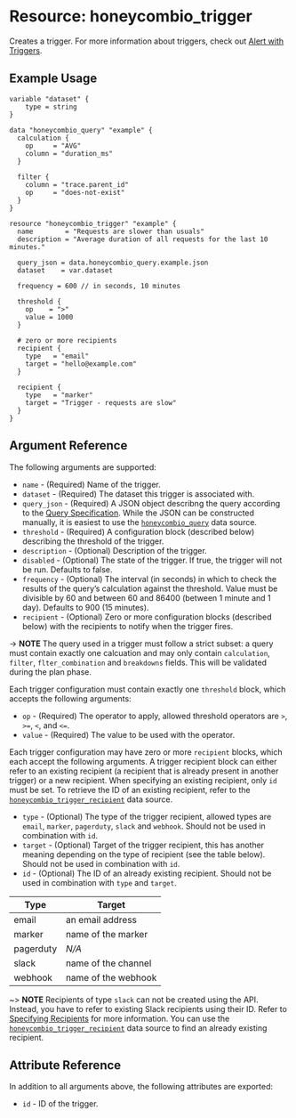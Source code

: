# Resource: honeycombio_trigger

Creates a trigger. For more information about triggers, check out [Alert with Triggers](https://docs.honeycomb.io/working-with-your-data/triggers/).

## Example Usage

```hcl
variable "dataset" {
    type = string
}

data "honeycombio_query" "example" {
  calculation {
    op     = "AVG"
    column = "duration_ms"
  }

  filter {
    column = "trace.parent_id"
    op     = "does-not-exist"
  }
}

resource "honeycombio_trigger" "example" {
  name        = "Requests are slower than usuals"
  description = "Average duration of all requests for the last 10 minutes."

  query_json = data.honeycombio_query.example.json
  dataset    = var.dataset

  frequency = 600 // in seconds, 10 minutes

  threshold {
    op    = ">"
    value = 1000
  }

  # zero or more recipients
  recipient {
    type   = "email"
    target = "hello@example.com"
  }

  recipient {
    type   = "marker"
    target = "Trigger - requests are slow"
  }
}
```

## Argument Reference

The following arguments are supported:

* `name` - (Required) Name of the trigger.
* `dataset` - (Required) The dataset this trigger is associated with.
* `query_json` - (Required) A JSON object describng the query according to the [Query Specification](https://docs.honeycomb.io/api/query-specification/#fields-on-a-query-specification). While the JSON can be constructed manually, it is easiest to use the [`honeycombio_query`](../data-sources/query.md) data source.
* `threshold` - (Required) A configuration block (described below) describing the threshold of the trigger.
* `description` - (Optional) Description of the trigger.
* `disabled` - (Optional) The state of the trigger. If true, the trigger will not be run. Defaults to false.
* `frequency` - (Optional) The interval (in seconds) in which to check the results of the query’s calculation against the threshold. Value must be divisible by 60 and between 60 and 86400 (between 1 minute and 1 day). Defaults to 900 (15 minutes).
* `recipient` - (Optional) Zero or more configuration blocks (described below) with the recipients to notify when the trigger fires.

-> **NOTE** The query used in a trigger must follow a strict subset: a query must contain exactly one calcuation and may only contain `calculation`, `filter`, `flter_combination` and `breakdowns` fields. This will be validated during the plan phase.

Each trigger configuration must contain exactly one `threshold` block, which accepts the following arguments:

* `op` - (Required) The operator to apply, allowed threshold operators are `>`, `>=`, `<`, and `<=`.
* `value` - (Required) The value to be used with the operator.

Each trigger configuration may have zero or more `recipient` blocks, which each accept the following arguments. A trigger recipient block can either refer to an existing recipient (a recipient that is already present in another trigger) or a new recipient. When specifying an existing recipient, only `id` must be set. To retrieve the ID of an existing recipient, refer to the [`honeycombio_trigger_recipient`](../data-sources/trigger_recipient.md) data source.

* `type` - (Optional) The type of the trigger recipient, allowed types are `email`, `marker`, `pagerduty`, `slack` and `webhook`. Should not be used in combination with `id`.
* `target` - (Optional) Target of the trigger recipient, this has another meaning depending on the type of recipient (see the table below). Should not be used in combination with `id`.
* `id` - (Optional) The ID of an already existing recipient. Should not be used in combination with `type` and `target`.

Type      | Target
----------|-------------------------
email     | an email address
marker    | name of the marker
pagerduty | _N/A_
slack     | name of the channel
webhook   | name of the webhook

~> **NOTE** Recipients of type `slack` can not be created using the API. Instead, you have to refer to existing Slack recipients using their ID. Refer to [Specifying Recipients](https://docs.honeycomb.io/api/triggers/#specifying-recipients) for more information. You can use the [`honeycombio_trigger_recipient`](../data-sources/trigger_recipient.md) data source to find an already existing recipient.

## Attribute Reference

In addition to all arguments above, the following attributes are exported:

* `id` - ID of the trigger.
